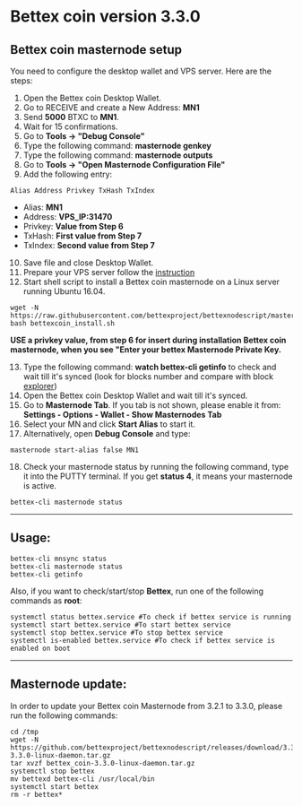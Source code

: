 # Bettex coin version 3.3.0

## Bettex coin masternode setup  

You need to configure the desktop wallet and VPS server. Here are the steps:  
1. Open the Bettex coin Desktop Wallet.  
2. Go to RECEIVE and create a New Address: **MN1**  
3. Send **5000** BTXC to **MN1**.  
4. Wait for 15 confirmations.  
5. Go to **Tools -> "Debug Console"**  
6. Type the following command: **masternode genkey**
7. Type the following command: **masternode outputs**
8. Go to  **Tools -> "Open Masternode Configuration File"**
9. Add the following entry:
```
Alias Address Privkey TxHash TxIndex
```
* Alias: **MN1**
* Address: **VPS_IP:31470**
* Privkey: **Value from Step 6**
* TxHash: **First value from Step 7**
* TxIndex:  **Second value from Step 7**
10. Save file and close Desktop Wallet.
11. Prepare your VPS server follow the [instruction](https://github.com/bettexproject/bettexnodescript/blob/master/VPS-Setup-Guide.md)
12. Start shell script to install a Bettex coin masternode on a Linux server running Ubuntu 16.04.
```
wget -N https://raw.githubusercontent.com/bettexproject/bettexnodescript/master/bettexcoin_install.sh
bash bettexcoin_install.sh
```
**USE a privkey value, from step 6 for insert during installation Bettex coin masternode, when you see "Enter your bettex Masternode Private Key.**

13. Type the following command: **watch bettex-cli getinfo** to check and wait till it's synced (look for blocks number and compare with block [explorer](http://explorer.bettex.bet/))
14. Open the Bettex coin Desktop Wallet and wait till it's synced.
15. Go to **Masternode Tab**. If you tab is not shown, please enable it from: **Settings - Options - Wallet - Show Masternodes Tab**
16. Select your MN and click **Start Alias** to start it.
17. Alternatively, open **Debug Console** and type:
```
masternode start-alias false MN1
```
18. Check your masternode status by running the following command, type it into the PUTTY terminal. If you get **status 4**, it means your masternode is active.
```
bettex-cli masternode status
```
***

## Usage:
```
bettex-cli mnsync status
bettex-cli masternode status  
bettex-cli getinfo
```
Also, if you want to check/start/stop **Bettex**, run one of the following commands as **root**:
```
systemctl status bettex.service #To check if bettex service is running  
systemctl start bettex.service #To start bettex service  
systemctl stop bettex.service #To stop bettex service  
systemctl is-enabled bettex.service #To check if bettex service is enabled on boot  
```  
***

## Masternode update:
In order to update your Bettex coin Masternode from 3.2.1 to 3.3.0, please run the following commands:
```
cd /tmp
wget -N https://github.com/bettexproject/bettexnodescript/releases/download/3.3.0/bettex_coin-3.3.0-linux-daemon.tar.gz
tar xvzf bettex_coin-3.3.0-linux-daemon.tar.gz
systemctl stop bettex
mv bettexd bettex-cli /usr/local/bin
systemctl start bettex
rm -r bettex*
```

